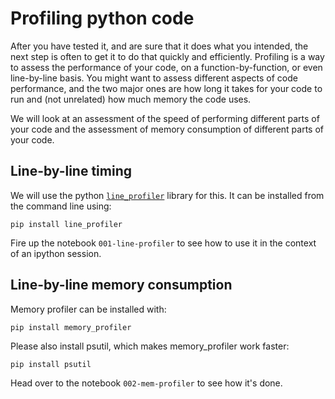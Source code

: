 
# Profiling python code

 After you have tested it, and are sure that it does what you intended, the
 next step is often to get it to do that quickly and efficiently. Profiling is
 a way to assess the performance of your code, on a function-by-function, or
 even line-by-line basis. You might want to assess different aspects of code
 performance, and the two major ones are how long it takes for your code to run
 and (not unrelated) how much memory the code uses.

 We will look at an assessment of the speed of performing different parts of
 your code and the assessment of memory consumption of different parts of your code. 

 ## Line-by-line timing

We will use the python
[`line_profiler`](https://github.com/rkern/line_profiler) library for this. It
can be installed from the command line using: 

    pip install line_profiler

Fire up the notebook `001-line-profiler` to see how to use it in the context of
an ipython session. 

## Line-by-line memory consumption

Memory profiler can be installed with:

    pip install memory_profiler

Please also install psutil, which makes memory_profiler work faster:

    pip install psutil

Head over to the notebook `002-mem-profiler` to see how it's done. 
    
